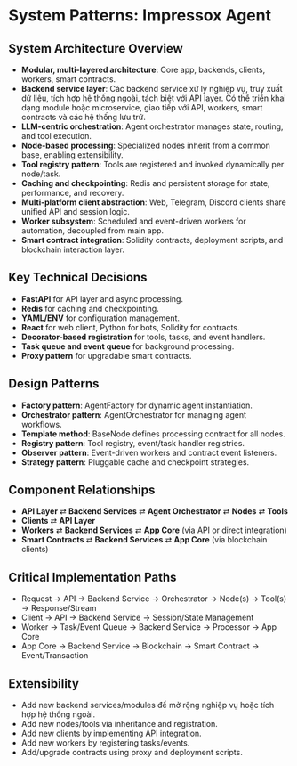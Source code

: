# System Patterns: Impressox Agent

## System Architecture Overview

- **Modular, multi-layered architecture**: Core app, backends, clients, workers, smart contracts.
- **Backend service layer**: Các backend service xử lý nghiệp vụ, truy xuất dữ liệu, tích hợp hệ thống ngoài, tách biệt với API layer. Có thể triển khai dạng module hoặc microservice, giao tiếp với API, workers, smart contracts và các hệ thống lưu trữ.
- **LLM-centric orchestration**: Agent orchestrator manages state, routing, and tool execution.
- **Node-based processing**: Specialized nodes inherit from a common base, enabling extensibility.
- **Tool registry pattern**: Tools are registered and invoked dynamically per node/task.
- **Caching and checkpointing**: Redis and persistent storage for state, performance, and recovery.
- **Multi-platform client abstraction**: Web, Telegram, Discord clients share unified API and session logic.
- **Worker subsystem**: Scheduled and event-driven workers for automation, decoupled from main app.
- **Smart contract integration**: Solidity contracts, deployment scripts, and blockchain interaction layer.

## Key Technical Decisions

- **FastAPI** for API layer and async processing.
- **Redis** for caching and checkpointing.
- **YAML/ENV** for configuration management.
- **React** for web client, Python for bots, Solidity for contracts.
- **Decorator-based registration** for tools, tasks, and event handlers.
- **Task queue and event queue** for background processing.
- **Proxy pattern** for upgradable smart contracts.

## Design Patterns

- **Factory pattern**: AgentFactory for dynamic agent instantiation.
- **Orchestrator pattern**: AgentOrchestrator for managing agent workflows.
- **Template method**: BaseNode defines processing contract for all nodes.
- **Registry pattern**: Tool registry, event/task handler registries.
- **Observer pattern**: Event-driven workers and contract event listeners.
- **Strategy pattern**: Pluggable cache and checkpoint strategies.

## Component Relationships

- **API Layer** ⇄ **Backend Services** ⇄ **Agent Orchestrator** ⇄ **Nodes** ⇄ **Tools**
- **Clients** ⇄ **API Layer**
- **Workers** ⇄ **Backend Services** ⇄ **App Core** (via API or direct integration)
- **Smart Contracts** ⇄ **Backend Services** ⇄ **App Core** (via blockchain clients)

## Critical Implementation Paths

- Request → API → Backend Service → Orchestrator → Node(s) → Tool(s) → Response/Stream
- Client → API → Backend Service → Session/State Management
- Worker → Task/Event Queue → Backend Service → Processor → App Core
- App Core → Backend Service → Blockchain → Smart Contract → Event/Transaction

## Extensibility

- Add new backend services/modules để mở rộng nghiệp vụ hoặc tích hợp hệ thống ngoài.
- Add new nodes/tools via inheritance and registration.
- Add new clients by implementing API integration.
- Add new workers by registering tasks/events.
- Add/upgrade contracts using proxy and deployment scripts.
